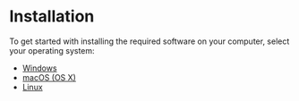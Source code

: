 # Installation

To get started with installing the required software on your computer, select your operating system:

- [Windows](/flask/install/windows)
- [macOS (OS X)](/flask/install/macos)
- [Linux](/flask/install/linux)
